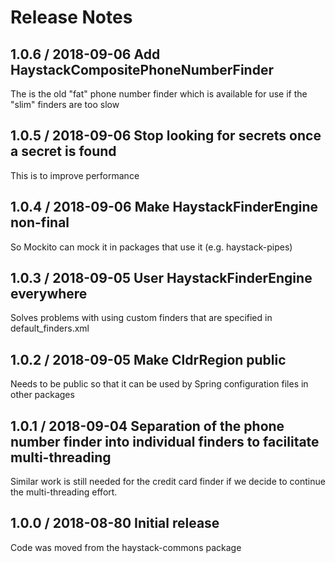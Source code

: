 # Release Notes

## 1.0.6 / 2018-09-06 Add HaystackCompositePhoneNumberFinder
The is the old "fat" phone number finder which is available for use if the "slim" finders are too slow

## 1.0.5 / 2018-09-06 Stop looking for secrets once a secret is found
This is to improve performance

## 1.0.4 / 2018-09-06 Make HaystackFinderEngine non-final
So Mockito can mock it in packages that use it (e.g. haystack-pipes)

## 1.0.3 / 2018-09-05 User HaystackFinderEngine everywhere
Solves problems with using custom finders that are specified in default_finders.xml

## 1.0.2 / 2018-09-05 Make CldrRegion public
Needs to be public so that it can be used by Spring configuration files in other packages

## 1.0.1 / 2018-09-04 Separation of the phone number finder into individual finders to facilitate multi-threading
Similar work is still needed for the credit card finder if we decide to continue the multi-threading effort. 

## 1.0.0 / 2018-08-80 Initial release
Code was moved from the haystack-commons package